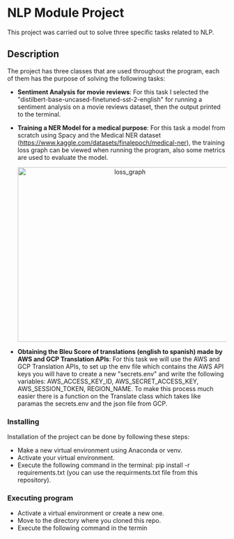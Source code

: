 # NLP Module Project

This project was carried out to solve three specific tasks related to NLP.

## Description

The project has three classes that are used throughout the program, each of them has the purpose of solving the following tasks:
* <b>Sentiment Analysis for movie reviews</b>:
    For this task I selected the "distilbert-base-uncased-finetuned-sst-2-english" for running a sentiment analysis on a movie reviews dataset, then the output printed     to the terminal.
* <b>Training a NER Model for a medical purpose</b>:
    For this task a model from scratch using Spacy and the Medical NER dataset (https://www.kaggle.com/datasets/finalepoch/medical-ner), the training loss graph can be     viewed when running the program, also some metrics are used to evaluate the model.
    
    <p align="center"><img style="width: 500px; height: 400px;" src="loss_graph.jpg" alt="loss_graph"></p>
    
* <b>Obtaining the Bleu Score of translations (english to spanish) made by AWS and GCP Translation APIs</b>:
    For this task we will use the AWS and GCP Translation APIs, to set up the env file which contains the AWS API keys you will have to create a new "secrets.env" and     write the following variables: AWS_ACCESS_KEY_ID, AWS_SECRET_ACCESS_KEY, AWS_SESSION_TOKEN, REGION_NAME.
    To make this process much easier there is a function on the Translate class which takes like paramas the secrets.env and the json file from GCP.
    
### Installing
Installation of the project can be done by following these steps:
* Make a new virtual environment using Anaconda or venv.
* Activate your virtual environment.
* Execute the following command in the terminal: pip install -r requirements.txt (you can use the requirments.txt file from this repository).


### Executing program

* Activate a virtual environment or create a new one.
* Move to the directory where you cloned this repo.
* Execute the following command in the termin